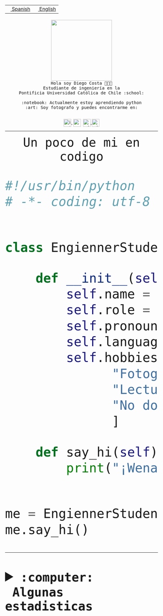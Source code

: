 <table border="0"  align="right">
 <tr><td><a href="README.md"><img src="https://upload.wikimedia.org/wikipedia/commons/thumb/8/89/Bandera_de_Espa%C3%B1a.svg/1200px-Bandera_de_Espa%C3%B1a.svg.png" height="10"> Spanish</a></td>
 <td><a href="README.en.md"><img src="https://upload.wikimedia.org/wikipedia/commons/a/a4/Flag_of_the_United_States.svg" height="10"> English</a></td></tr>
</table><br><br><br>


<p align="center">
  <img src="https://github.com/diegocostares/diegocostares/blob/main/Images/aaa2.gif?raw=true" height="200px" weight="200px">
  <br><samp>
    Hola soy Diego Costa 👨🏻‍💻<br>
    Estudiante de ingeniería en la <br>
    Pontificia Universidad Católica de Chile :school:<br>
  <br>
    :notebook: Actualmente estoy aprendiendo python <br>
    :art: Soy fotografo y puedes encontrarme en: <br>
  <br></samp>
  
</p>

<p align="center">
   <a href="https://instagram.com/diegocosta_no" target="blank">
    <img 
    align="center" src="https://cdn.jsdelivr.net/npm/simple-icons@3.0.1/icons/instagram.svg" alt="instagram" height="25px" width="25px" />
  </a>
  <a style="border: 3px solid; color: white;"href="https://t.me/diegocosta_no" target="blank">
  <img
  align="center" alt="Telegram" width="25px" src="https://icons-for-free.com/iconfiles/png/512/Telegram-1324888767380505522.png" />
</a>
<a href="https://api.whatsapp.com/send?phone=56971897835&text=Hola!" target="blank">
  <img
  align="center" alt="wtsp" width="25px" src="https://img.icons8.com/pastel-glyph/2x/whatsapp--v2.png" />
</a>
<a href="https://www.linkedin.com/in/diego-costa-786249213/" target="blank">
  <img
  align="center" alt="wtsp" width="25px" src="https://img.icons8.com/metro/452/linkedin.png" />
</a>

  </a>
</p>

---


<p align="center"><font size="25"><samp>Un poco de mi en codigo</samp></front></p>


```python
#!/usr/bin/python
# -*- coding: utf-8 -*-


class EngiennerStudent:

    def __init__(self):
        self.name = "Diego Costa"
        self.role = "Estudiante"
        self.pronouns = "he/him"
        self.language_spoken = ["es_CL", "en_US"]
        self.hobbies = [
              "Fotografia",
              "Lectura",
              "No dormir",
              ]

    def say_hi(self):
        print("¡Wena mundo!")


me = EngiennerStudent()
me.say_hi()
```
---
<details>
  <summary><b><samp>:computer: &nbsp;Algunas estadisticas</samp></b></summary>
  <br/></p>

<!--START_SECTION:waka-->
![Code Time](http://img.shields.io/badge/Code%20Time-938%20hrs%2030%20mins-blue)

**Soy nocturno 🦉** 

```text
🌞 Mañana                 10 commits          ░░░░░░░░░░░░░░░░░░░░░░░░░   00.37 % 
🌆 Día                    826 commits         ████████░░░░░░░░░░░░░░░░░   30.75 % 
🌃 Tarde                  1169 commits        ███████████░░░░░░░░░░░░░░   43.52 % 
🌙 Noche                  681 commits         ██████░░░░░░░░░░░░░░░░░░░   25.35 % 
```
📅 **Soy más productivo los Martes** 

```text
Lunes                    409 commits         ████░░░░░░░░░░░░░░░░░░░░░   15.23 % 
Martes                   535 commits         █████░░░░░░░░░░░░░░░░░░░░   19.92 % 
Miércoles                345 commits         ███░░░░░░░░░░░░░░░░░░░░░░   12.84 % 
Jueves                   367 commits         ███░░░░░░░░░░░░░░░░░░░░░░   13.66 % 
Viernes                  415 commits         ████░░░░░░░░░░░░░░░░░░░░░   15.45 % 
Sábado                   218 commits         ██░░░░░░░░░░░░░░░░░░░░░░░   08.12 % 
Domingo                  397 commits         ████░░░░░░░░░░░░░░░░░░░░░   14.78 % 
```


📊 **Esta semana me dediqué a** 

```text
🐱‍💻 Proyectos: 
2023-1-S4-Grupo2-Scraper 10 hrs 45 mins      ███████████████░░░░░░░░░░   58.76 % 
rails_docker_compose_psql2 hrs 34 mins       ████░░░░░░░░░░░░░░░░░░░░░   14.03 % 
2023-1-S4-Grupo2-Frontend1 hr 24 mins        ██░░░░░░░░░░░░░░░░░░░░░░░   07.72 % 
Unknown Project          1 hr 12 mins        ██░░░░░░░░░░░░░░░░░░░░░░░   06.57 % 
testapi                  45 mins             █░░░░░░░░░░░░░░░░░░░░░░░░   04.14 % 
```


 Last Updated on 20/05/2023 08:21:16 UTC
<!--END_SECTION:waka-->
  
  

<p align="center"> <img src="https://github-readme-stats.vercel.app/api?username=diegocostares&show_icons=true&theme=ayu-mirage" alt="abhisheknaiidu" /></p>
 
</details>
